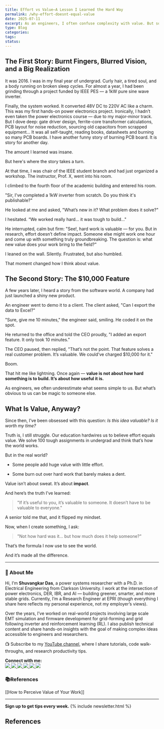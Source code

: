 ```yaml
---
title: Effort vs Value—A Lesson I Learned the Hard Way
permalink: /why-effort-doesnt-equal-value
date: 2025-07-11
excerpt: As an engineers, I often confuse complexity with value. But sometimes, what’s obvious to me is magic to someone else.
type: Blog
categories: 
tags: 
status:
---
```


## The First Story: Burnt Fingers, Blurred Vision, and a Big Realization

It was 2016. I was in my final year of undergrad. Curly hair, a tired soul, and a body running on  broken sleep cycles. For almost a year, I had been grinding through a project funded by IEEE PES — a 1kW pure sine wave inverter.

Finally, the system worked. It converted 48V DC to 220V AC like a charm. This was my first hands-on power electronics project. Ironically, I hadn’t even taken the power electronics course — due to my major-minor track. But I dove deep: gate driver design, ferrite-core transformer calculations, PCB layout for noise reduction, sourcing old capacitors from scrapped equipment... It was all self-taught, reading books, datasheets and burning so many PCB boards. I have another funny story of burning PCB board. It is story for another day. 

The amount I learned was insane.

But here's where the story takes a turn.

At that time, I was chair of the IEEE student branch and had just organized a workshop. The instructor, Prof. X,  went into his room.

I climbed to the fourth floor of the academic building and entered his room.

"Sir, I've completed a 1kW inverter from scratch. Do you think it's publishable?"

He looked at me and asked, "What’s new in it? What problem does it solve?"

I hesitated. “We worked really hard... it was tough to build..."

He interrupted, calm but firm: "See!, hard work is valuable — for you. But in research, effort doesn’t define impact. Someone else might work one hour and come up with something truly groundbreaking. The question is: what new value does your work bring to the field?"

I leaned on the wall. Silently. Frustrated, but also humbled.

That moment changed how I think about value.

## The Second Story: The $10,000 Feature

A few years later, I heard a story from the software world. A company had just launched a shiny new product.

An engineer went to demo it to a client. The client asked, "Can I export the data to Excel?"

"Sure, give me 10 minutes," the engineer said, smiling. He coded it on the spot.

He returned to the office and told the CEO proudly, "I added an export feature. It only took 10 minutes."

The CEO paused, then replied, "That’s not the point. That feature solves a real customer problem. It’s valuable. We could’ve charged $10,000 for it."

Boom.

That hit me like lightning. Once again — **value is not about how hard something is to build. It’s about how useful it is.**

As engineers, we often underestimate what seems simple to us. But what’s obvious to us can be magic to someone else.

## What Is Value, Anyway?

Since then, I’ve been obsessed with this question: _Is this idea valuable? Is it worth my time?_

Truth is, I still struggle. Our education hardwires us to believe effort equals value. We solve 100 tough assignments in undergrad and think that’s how the world works.

But in the real world?

- Some people add huge value with little effort.
    
- Some burn out over hard work that barely makes a dent.
    

Value isn’t about sweat. It’s about **impact**.

And here’s the truth I’ve learned:

> "If it’s useful to you, it’s valuable to someone. It doesn’t have to be valuable to everyone."

A senior told me that, and it flipped my mindset.

Now, when I create something, I ask:

> "Not how hard was it... but how much does it help someone?"

That’s the formula I now use to see the world.

And it’s made all the difference.


---
### 👋 About Me
Hi, I’m **Shuvangkar Das**, a power systems researcher with a Ph.D. in Electrical Engineering from Clarkson University. I work at the intersection of power electronics, DER, IBR, and AI — building greener, smarter, and more stable grids. Currently, I’m a Research Engineer at EPRI (though everything I share here reflects my personal experience, not my employer’s views).

Over the years, I’ve worked on real-world projects involving large scale EMT simulation and firmware development for  grid-forming and grid following inverter and reinforcement learning (RL). I also publish technical content and share hands-on insights with the goal of making complex ideas accessible to engineers and researchers.

📺 Subscribe to my [YouTube channel](https://www.youtube.com/@ShuvangkarDas), where I share tutorials, code walk-throughs, and research productivity tips.

<p><strong>Connect with me:<br></strong>
<a href="https://www.youtube.com/@ShuvangkarDas" target="_blank">
    <img src="https://img.shields.io/badge/YouTube-Subscribe-red?style=for-the-badge&logo=youtube">
  </a>
  <a href="https://www.linkedin.com/in/ShuvangkarDas" target="_blank">
    <img src="https://img.shields.io/badge/LinkedIn-Connect-blue?style=for-the-badge&logo=linkedin">
  </a>
  <a href="https://newsletter.shuvangkardas.com" target="_blank">
    <img src="https://img.shields.io/badge/Newsletter-Subscribe-blue?style=for-the-badge">
  </a>
  <a href="https://twitter.com/shuvangkar_das" target="_blank">
    <img src="https://img.shields.io/badge/Twitter-Follow-blue?style=for-the-badge&logo=twitter">
  </a>
  
  <a href="https://github.com/shuvangkardas" target="_blank">
    <img src="https://img.shields.io/badge/GitHub-Follow-black?style=for-the-badge&logo=github">
  </a>
  <a href="https://blog.shuvangkardas.com" target="_blank">
    <img src="https://img.shields.io/badge/Blog-Read-blueviolet?style=for-the-badge">
  </a>
  
</p>

### 📚References
[[How to Perceive Value of Your Work]]


---
**Sign up to get tips every week.**
 {% include newsletter.html %}















## References